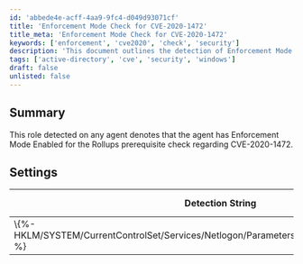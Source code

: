```yaml
---
id: 'abbede4e-acff-4aa9-9fc4-d049d93071cf'
title: 'Enforcement Mode Check for CVE-2020-1472'
title_meta: 'Enforcement Mode Check for CVE-2020-1472'
keywords: ['enforcement', 'cve2020', 'check', 'security']
description: 'This document outlines the detection of Enforcement Mode Enabled on agents as part of the Rollups prerequisite check for CVE-2020-1472. It includes the detection string, comparator, result, and applicable operating systems.'
tags: ['active-directory', 'cve', 'security', 'windows']
draft: false
unlisted: false
---
```


## Summary

This role detected on any agent denotes that the agent has Enforcement Mode Enabled for the Rollups prerequisite check regarding CVE-2020-1472.

## Settings

| Detection String                                                | Comparator | Result | Applicable OS        |
|---------------------------------------------------------------|------------|--------|----------------------|
| \\\{%-HKLM/SYSTEM/CurrentControlSet/Services/Netlogon/Parameters:FullSecureChannelProtection-%} | Equals     | 1      | AD Domain Controller  |


